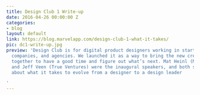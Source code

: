 ```yaml
---
title: Design Club 1 Write-up
date: 2016-04-26 00:00:00 Z
categories:
- blog
layout: default
link: https://blog.marvelapp.com/design-club-1-what-it-takes/
pic: dc1-write-up.jpg
preview: 'Design Club is for digital product designers working in startups, big tech
  companies, and agencies. We launched it as a way to bring the new creative community
  together to have a good time and figure out what’s next. Mat Heinl (Moving Brands)
  and Jeff Veen (True Ventures) were the inaugural speakers, and both shared candidly
  about what it takes to evolve from a designer to a design leader

'
---
```


